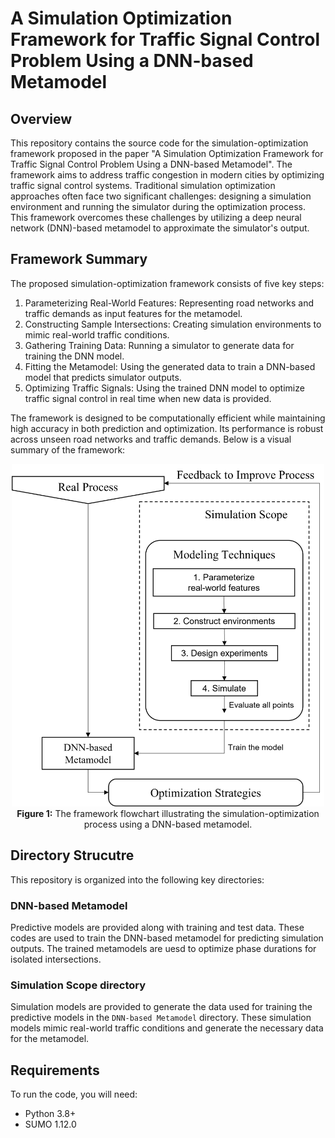 # A Simulation Optimization Framework for Traffic Signal Control Problem Using a DNN-based Metamodel


## Overview
This repository contains the source code for the simulation-optimization framework proposed in the paper "A Simulation Optimization Framework for Traffic Signal Control Problem Using a DNN-based Metamodel". The framework aims to address traffic congestion in modern cities by optimizing traffic signal control systems. Traditional simulation optimization approaches often face two significant challenges: designing a simulation environment and running the simulator during the optimization process. This framework overcomes these challenges by utilizing a deep neural network (DNN)-based metamodel to approximate the simulator's output.


## Framework Summary
The proposed simulation-optimization framework consists of five key steps:

1. Parameterizing Real-World Features: Representing road networks and traffic demands as input features for the metamodel.
2. Constructing Sample Intersections: Creating simulation environments to mimic real-world traffic conditions.
3. Gathering Training Data: Running a simulator to generate data for training the DNN model.
4. Fitting the Metamodel: Using the generated data to train a DNN-based model that predicts simulator outputs.
5. Optimizing Traffic Signals: Using the trained DNN model to optimize traffic signal control in real time when new data is provided.

The framework is designed to be computationally efficient while maintaining high accuracy in both prediction and optimization. Its performance is robust across unseen road networks and traffic demands. Below is a visual summary of the framework:

<div align="center">
  <img src="figures/proposed_framework.png" alt="Framework Diagram" width="500"/>
  <br />
  <figcaption><strong>Figure 1:</strong> The framework flowchart illustrating the simulation-optimization process using a DNN-based metamodel.</figcaption>
</div>


## Directory Strucutre

This repository is organized into the following key directories:

### DNN-based Metamodel
Predictive models are provided along with training and test data. These codes are used to train the DNN-based metamodel for predicting simulation outputs. The trained metamodels are uesd to optimize phase durations for isolated intersections.

### Simulation Scope directory
Simulation models are provided to generate the data used for training the predictive models in the `DNN-based Metamodel` directory. These simulation models mimic real-world traffic conditions and generate the necessary data for the metamodel.


## Requirements
To run the code, you will need:
* Python 3.8+
* SUMO 1.12.0

